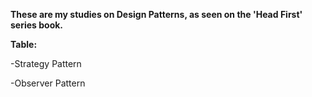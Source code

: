 <b>These are my studies on Design Patterns, as seen on the 'Head First' series book.</b>  


<b>Table:</b>

-Strategy Pattern

-Observer Pattern
